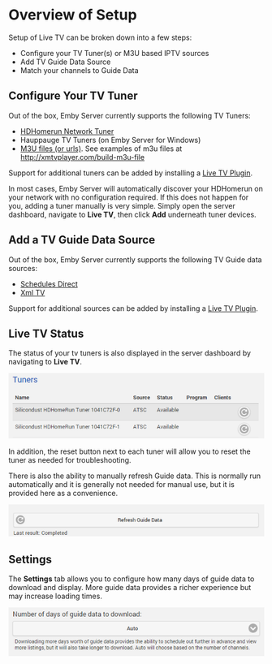 # Overview of Setup

Setup of Live TV can be broken down into a few steps:
* Configure your TV Tuner(s) or M3U based IPTV sources
* Add TV Guide Data Source
* Match your channels to Guide Data

## Configure Your TV Tuner

Out of the box, Emby Server currently supports the following TV Tuners:

* [HDHomerun Network Tuner](HDHomerun)
* Hauppauge TV Tuners (on Emby Server for Windows)
* [M3U files (or urls)](M3U-Tuners). See examples of m3u files at http://xmtvplayer.com/build-m3u-file

Support for additional tuners can be added by installing a [Live TV Plugin](Live-TV-Plugins).

In most cases, Emby Server will automatically discover your HDHomerun on your network with no configuration required. If this does not happen for you, adding a tuner manually is very simple.  Simply open the server dashboard, navigate to **Live TV**, then click **Add** underneath tuner devices.

## Add a TV Guide Data Source

Out of the box, Emby Server currently supports the following TV Guide data sources:

* [Schedules Direct](Schedules-Direct)
* [Xml TV](Xml-Tv)

Support for additional sources can be added by installing a [Live TV Plugin](Live-TV-Plugins).

## Live TV Status

The status of your tv tuners is also displayed in the server dashboard by navigating to **Live TV**.

![](images/server/livetv3.png)

In addition, the reset button next to each tuner will allow you to reset the tuner as needed for troubleshooting.

There is also the ability to manually refresh Guide data. This is normally run automatically and it is generally not needed for manual use, but it is provided here as a convenience.

![](images/server/livetv2.png)

## Settings

The **Settings** tab allows you to configure how many days of guide data to download and display. More guide data provides a richer experience but may increase loading times.

![](images/server/livetv4.png)